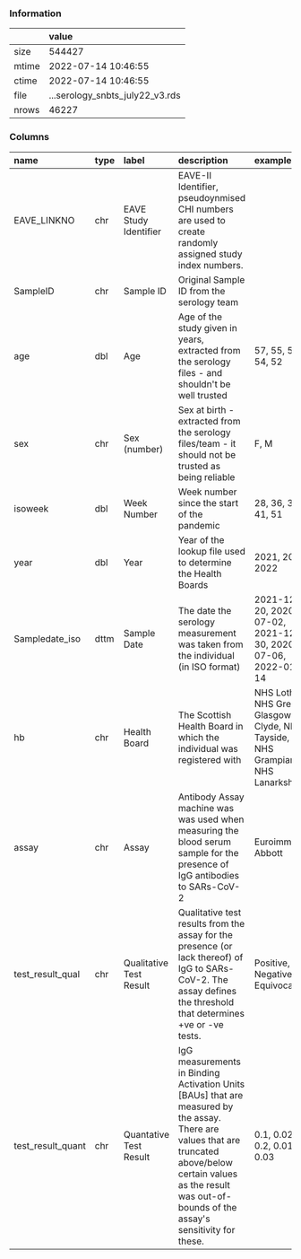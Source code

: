 
### Information



|       | value                           |
|:------|:--------------------------------|
| size  | 544427                          |
| mtime | 2022-07-14 10:46:55             |
| ctime | 2022-07-14 10:46:55             |
| file  | ...serology_snbts_july22_v3.rds |
| nrows | 46227                           |

### Columns

| name              | type   | label                   | description                                                                                                                                                                                                              | examples                                                                               |
|:------------------|:-------|:------------------------|:-------------------------------------------------------------------------------------------------------------------------------------------------------------------------------------------------------------------------|:---------------------------------------------------------------------------------------|
| EAVE_LINKNO       | chr    | EAVE Study Identifier   | EAVE-II Identifier, pseudoynmised CHI numbers are used to create randomly assigned study index numbers.                                                                                                                  |                                                                                        |
| SampleID          | chr    | Sample ID               | Original Sample ID from the serology team                                                                                                                                                                                |                                                                                        |
| age               | dbl    | Age                     | Age of the study given in years, extracted from the serology files - and shouldn't be well trusted                                                                                                                       | 57, 55, 56, 54, 52                                                                     |
| sex               | chr    | Sex (number)            | Sex at birth - extracted from the serology files/team - it should not be trusted as being reliable                                                                                                                       | F, M                                                                                   |
| isoweek           | dbl    | Week Number             | Week number since the start of the pandemic                                                                                                                                                                              | 28, 36, 32, 41, 51                                                                     |
| year              | dbl    | Year                    | Year of the lookup file used to determine the Health Boards                                                                                                                                                              | 2021, 2020, 2022                                                                       |
| Sampledate_iso    | dttm   | Sample Date             | The date the serology measurement was taken from the individual (in ISO format)                                                                                                                                          | 2021-12-20, 2020-07-02, 2021-12-30, 2020-07-06, 2022-01-14                             |
| hb                | chr    | Health Board            | The Scottish Health Board in which the individual was registered with                                                                                                                                                    | NHS Lothian, NHS Greater Glasgow and Clyde, NHS Tayside, NHS Grampian, NHS Lanarkshire |
| assay             | chr    | Assay                   | Antibody Assay machine was was used when measuring the blood serum sample for the presence of IgG antibodies to SARs-CoV-2                                                                                               | Euroimmune, Abbott                                                                     |
| test_result_qual  | chr    | Qualitative Test Result | Qualitative test results from the assay for the presence (or lack thereof) of IgG to SARs-CoV-2. The assay defines the threshold that determines +ve or -ve tests.                                                       | Positive, Negative, Equivocal                                                          |
| test_result_quant | chr    | Quantative Test Result  | IgG measurements in Binding Activation Units [BAUs] that are measured by the assay. There are values that are truncated above/below certain values as the result was out-of-bounds of the assay's sensitivity for these. | 0.1, 0.02, 0.2, 0.01, 0.03                                                             |
        